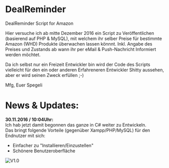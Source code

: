 # DealReminder
DealReminder Script for Amazon

Hier versuche ich ab mitte Dezember 2016 ein Script zu Veröffentlichen (basierend auf PHP & MySQL),
mit welchem ihr selber Preise für bestimmte Amazon (WHD) Produkte überwachen lassen könnnt.
Inkl. Angabe des Preises und Zustands ab wann ihr per eMail & Push-Nachricht Informiert werden möchtet.

Da ich selbst nur ein Freizeit Entwickler bin wird der Code des Scripts vielleicht für den ein oder anderen Erfahreneren Entwickler Shitty aussehen, aber er wird seinen Zweck erfüllen ;-)

Mfg,
Euer Spegeli

# News & Updates:
<b>30.11.2016 / 10:04Uhr:</b><br />
Ich hab jetzt damit begonnen das ganze in C# weiter zu Entwickeln.<br />
Das bringt folgende Vorteile (gegenüber Xampp/PHP/MySQL) für den Endnutzer mit sich:
* Einfacher zu "Installieren/Einzustellen"
* Schönere Benutzeroberfläche

![V1.0](http://i.epvpimg.com/QJFdh.png)
